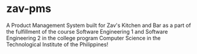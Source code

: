 # zav-pms
A Product Management System built for Zav's Kitchen and Bar as a part of the fulfillment of the course Software Engineering 1 and Software Engineering 2 in the college program Computer Science in the Technological Institute of the Philippines!
